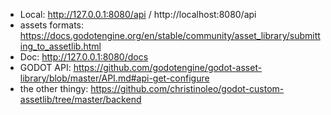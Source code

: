 
* Local: http://127.0.0.1:8080/api / http://localhost:8080/api
* assets formats: https://docs.godotengine.org/en/stable/community/asset_library/submitting_to_assetlib.html
* Doc: http://127.0.0.1:8080/docs
* GODOT API: https://github.com/godotengine/godot-asset-library/blob/master/API.md#api-get-configure
* the other thingy: https://github.com/christinoleo/godot-custom-assetlib/tree/master/backend
